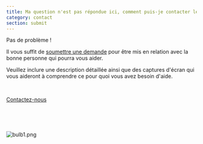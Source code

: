 ```yaml
---
title: Ma question n'est pas répondue ici, comment puis-je contacter le support ?
category: contact
section: submit
---
```

Pas de problème ! 

Il vous suffit de [soumettre une demande](https://help.Studycat.com/hc/en-gb/requests/new) pour être mis en relation avec la bonne personne qui pourra vous aider.

Veuillez inclure une description détaillée ainsi que des captures d'écran qui vous aideront à comprendre ce pour quoi vous avez besoin d'aide.

 

[Contactez-nous](https://help.Studycat.com/hc/en-gb/requests/new)

 

 

![bulb1.png](https://help.Studycat.com/hc/article_attachments/31662880176025)